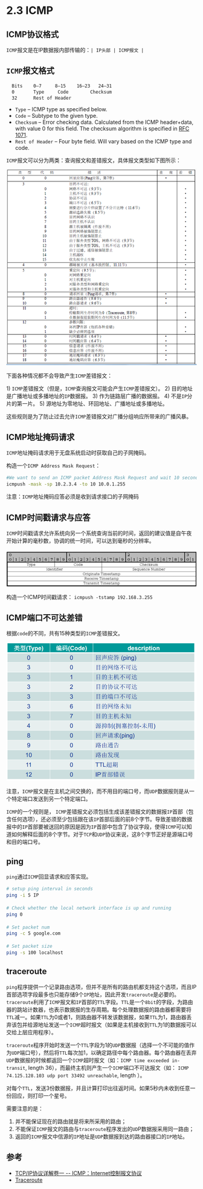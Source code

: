 # 2.3 ICMP

## ICMP协议格式

`ICMP`报文是在IP数据报内部传输的：`| IP头部 | ICMP报文 |`

## `ICMP`报文格式

```text
  Bits    0–7     8–15    16–23   24–31
  0       Type     Code        Checksum
  32      Rest of Header
```

* `Type` – ICMP type as specified below.
* `Code` – Subtype to the given type.
* `Checksum` – Error checking data. Calculated from the ICMP header+data, with value 0 for this field. The checksum algorithm is specified in [RFC 1071](https://tools.ietf.org/html/rfc1071).
* `Rest of Header` – Four byte field. Will vary based on the ICMP type and code.

`ICMP`报文可以分为两类：查询报文和差错报文，具体报文类型如下图所示：

![ICMP&#x62A5;&#x6587;&#x7C7B;&#x578B;](../.gitbook/assets/icmp-message-type.png)

下面各种情况都不会导致产生`ICMP`差错报文：

1\) `ICMP`差错报文（但是，`ICMP`查询报文可能会产生`ICMP`差错报文）。 2\) 目的地址是广播地址或多播地址的`IP`数据报。 3\) 作为链路层广播的数据报。 4\) 不是`IP`分片的第一片。 5\) 源地址为零地址、环回地址、广播地址或多播地址。

这些规则是为了防止过去允许`ICMP`差错报文对广播分组响应所带来的广播风暴。

## ICMP地址掩码请求

`ICMP`地址掩码请求用于无盘系统启动时获取自己的子网掩码。

构造一个`ICMP Address Mask Request`：

```bash
#We want to send an ICMP packet Address Mask Request and wait 10 seconds to see the replies. We mask the packet with source address of 10.2.3.4 and we send it to the address 10.0.1.255:
icmpush -mask -sp 10.2.3.4 -to 10 10.0.1.255
```

注意：`ICMP`地址掩码应答必须是收到请求接口的子网掩码

## ICMP时间戳请求与应答

`ICMP`时间戳请求允许系统向另一个系统查询当前的时间，返回的建议值是自午夜开始计算的毫秒数，协调的统一时间，可以达到毫秒的分辨率。

![ICMP&#x65F6;&#x95F4;&#x6233;&#x8BF7;&#x6C42;&#x5934;](../.gitbook/assets/icmp-timestamp-headers.jpg)

构造一个ICMP时间戳请求： `icmpush -tstamp 192.168.3.255`

## ICMP端口不可达差错

根据`code`的不同，共有15种类型的`ICMP`差错报文。

![ICMP&#x5DEE;&#x9519;&#x62A5;&#x6587;&#x7C7B;&#x578B;](../.gitbook/assets/icmp-error-message.png)

注意，`ICMP`报文是在主机之间交换的，而不用目的端口号，而`UDP`数据报则是从一个特定端口发送到另一个特定端口。

`ICMP`的一个规则是， `ICMP`差错报文必须包括生成该差错报文的数据报`IP`首部（包含任何选项），还必须至少包括跟在该`IP`首部后面的前8个字节。导致差错的数据报中的`IP`首部要被送回的原因是因为`IP`首部中包含了协议字段，使得`ICMP`可以知道如何解释后面的8个字节。对于`TCP`和`UDP`协议来说，这8个字节正好是源端口号和目的端口号。

## ping

`ping`通过`ICMP`回显请求和应答实现。

```bash
# setup ping interval in seconds
ping -i 5 IP

# Check whether the local network interface is up and running
ping 0

# Set packet num
ping -c 5 google.com

# Set packet size
ping -s 100 localhost
```

## traceroute

`ping`程序提供一个记录路由选项，但并不是所有的路由机都支持这个选项，而且IP首部选项字段最多也只能存储9个`IP`地址，因此开发`traceroute`是必要的。 `traceroute`利用了`ICMP`报文和`IP`首部的`TTL`字段。`TTL`是一个`8bit`的字段，为路由器的跳站计数器，也表示数据报的生存周期。每个处理数据报的路由器都需要将`TTL`减一。如果`TTL`为0或者1，则路由器不转发该数据报，如果`TTL`为1，路由器丢弃该包并给源地址发送一个`ICMP`超时报文（如果是主机接收到`TTL`为1的数据报可以交给上层应用程序）。

`traceroute`程序开始时发送一个`TTL`字段为1的`UDP`数据报（选择一个不可能的值作为`UDP`端口号），然后将`TTL`每次加1，以确定路径中每个路由器。每个路由器在丢弃`UDP`数据报的时候都返回一个`ICMP`超时报文（如：`ICMP time exceeded in-transit`, length 36），而最终主机则产生一个`ICMP`端口不可达报文（如： `ICMP 74.125.128.103 udp port 33492 unreachable`, length ）。

对每个`TTL`，发送3份数据报，并且计算打印出往返时间。如果5秒内未收到任意一份回应，则打印一个星号。

需要注意的是：

1. 并不能保证现在的路由就是将来所采用的路由；
2. 不能保证`ICMP`报文的路由与`traceroute`程序发出的`UD`P数据报采用同一路由；
3. 返回的`ICMP`报文中信源的`IP`地址是`UDP`数据报到达的路由器接口的`IP`地址。

## 参考

* [TCP/IP协议详解卷一 -- ICMP：Internet控制报文协议](https://www.kancloud.cn/lifei6671/tcp-ip/140197)
* [Traceroute](https://zh.wikipedia.org/wiki/Traceroute)


